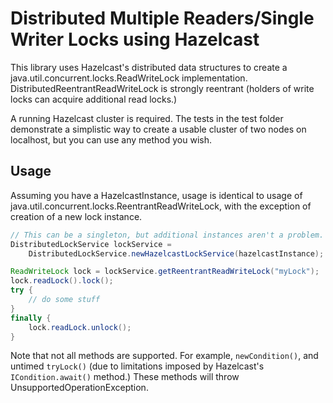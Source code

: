 
# Distributed Multiple Readers/Single Writer Locks using Hazelcast

This library uses Hazelcast's distributed data structures to create a java.util.concurrent.locks.ReadWriteLock
implementation. DistributedReentrantReadWriteLock is strongly reentrant (holders of write locks can acquire additional
read locks.)


A running Hazelcast cluster is required. The tests in the test folder demonstrate a simplistic way to
create a usable cluster of two nodes on localhost, but you can use any method you wish.

## Usage

Assuming you have a HazelcastInstance, usage is identical to usage of java.util.concurrent.locks.ReentrantReadWriteLock,
with the exception of creation of a new lock instance.

```java
// This can be a singleton, but additional instances aren't a problem.
DistributedLockService lockService =
    DistributedLockService.newHazelcastLockService(hazelcastInstance);

ReadWriteLock lock = lockService.getReentrantReadWriteLock("myLock");
lock.readLock().lock();
try {
    // do some stuff
}
finally {
    lock.readLock.unlock();
}
```

Note that not all methods are supported. For example, `newCondition()`, and untimed `tryLock()`
(due to limitations imposed by Hazelcast's `ICondition.await()` method.) These methods will throw
UnsupportedOperationException.